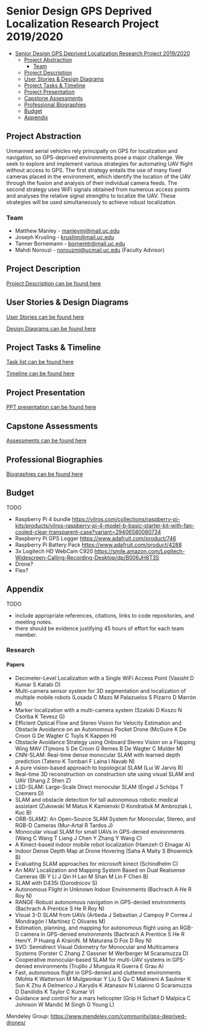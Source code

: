 # Senior Design GPS Deprived Localization Research Project 2019/2020

- [Senior Design GPS Deprived Localization Research Project 2019/2020](#senior-design-gps-deprived-localization-research-project-20192020)
  - [Project Abstraction](#project-abstraction)
    - [Team](#team)
  - [Project Description](#project-description)
  - [User Stories & Design Diagrams](#user-stories--design-diagrams)
  - [Project Tasks & Timeline](#project-tasks--timeline)
  - [Project Presentation](#project-presentation)
  - [Capstone Assessments](#capstone-assessments)
  - [Professional Biographies](#professional-biographies)
  - [Budget](#budget)
  - [Appendix](#appendix)

## Project Abstraction

Unmanned aerial vehicles rely principally on GPS for localization and navigation, so
GPS-deprived environments pose a major challenge. We seek to explore and
implement various strategies for automating UAV flight without access to GPS. The
first strategy entails the use of many fixed cameras placed in the environment, which
identify the location of the UAV through the fusion and analysis of their individual
camera feeds. The second strategy uses WiFi signals obtained from numerous access
points and analyses the relative signal strengths to localize the UAV. These
strategies will be used simultaneously to achieve robust localization.

### Team

- Matthew Manley - manleymj@mail.uc.edu
- Joseph Krusling - kruslijm@mail.uc.edu
- Tanner Bornemann - bornemtr@mail.uc.edu
- Mahdi Norouzi - norouzmi@ucmail.uc.edu (Faculty Advisor)

## Project Description

[Project Description can be found here](https://github.com/UC-Senior-Design/Main-Repo/wiki/Project-Description)

## User Stories & Design Diagrams

[User Stories can be found here](https://github.com/UC-Senior-Design/Main-Repo/wiki/User-Stories)

[Design Diagrams can be found here](https://github.com/UC-Senior-Design/Main-Repo/blob/master/hw/design_diagrams/Design%20Diagrams.pdf)

## Project Tasks & Timeline

[Task list can be found here](https://github.com/UC-Senior-Design/Main-Repo/wiki/Task-List)

[Timeline can be found here](https://github.com/UC-Senior-Design/Main-Repo/wiki/Milestones)

## Project Presentation

[PPT presentation can be found here](https://github.com/UC-Senior-Design/Main-Repo/blob/master/hw/GPS%20Deprived%20UAV%20Localization.pdf)

## Capstone Assessments

[Assessments can be found here](https://github.com/UC-Senior-Design/Main-Repo/tree/master/hw/capstone_assessment)

## Professional Biographies

[Biographies can be found here](https://github.com/UC-Senior-Design/Main-Repo/tree/master/hw/bios)

## Budget

TODO

- Raspberry Pi 4 bundle https://vilros.com/collections/raspberry-pi-kits/products/vilros-raspberry-pi-4-model-b-basic-starter-kit-with-fan-cooled-clear-transparent-case?variant=29406580080734
- Raspberry Pi GPS Logger https://www.adafruit.com/product/746
- Raspberry Pi Battery Pack https://www.adafruit.com/product/4288
- 3x Logitech HD WebCam C920 https://smile.amazon.com/Logitech-Widescreen-Calling-Recording-Desktop/dp/B006JH8T3S
- Drone?
- Flex?

## Appendix

TODO

- include appropriate references, citations, links to code repositories, and meeting notes.
- there should be evidence justifying 45 hours of effort for each team member.

### Research

#### Papers

- Decimeter-Level Localization with a Single WiFi Access Point (Vasisht D Kumar S Katabi D)
- Multi-camera sensor system for 3D segmentation and localization of multiple mobile robots (Losada C Mazo M Palazuelos S Pizarro D Marrón M)
- Marker localization with a multi-camera system (Szaloki D Koszo N Csorba K Tevesz G)
- Efficient Optical Flow and Stereo Vision for Velocity Estimation and Obstacle Avoidance on an Autonomous Pocket Drone (McGuire K De Croon G De Wagter C Tuyls K Kappen H)
- Obstacle Avoidance Strategy using Onboard Stereo Vision on a Flapping Wing MAV (Tijmons S De Croon G Remes B De Wagter C Mulder M)
- CNN-SLAM: Real-time dense monocular SLAM with learned depth prediction (Tateno K Tombari F Laina I Navab N)
- A pure vision-based approach to topological SLAM (Lui W Jarvis R)
- Real-time 3D reconstruction on construction site using visual SLAM and UAV (Shang Z Shen Z)
- LSD-SLAM: Large-Scale Direct monocular SLAM (Engel J Schöps T Cremers D)
- SLAM and obstacle detection for tall autonomous robotic medical assistant (Zukowski M Matus K Kamienski D Kondratiuk M Ambroziak L Kuc B)
- ORB-SLAM2: An Open-Source SLAM System for Monocular, Stereo, and RGB-D Cameras (Mur-Artal R Tardos J)
- Monocular visual SLAM for small UAVs in GPS-denied environments (Wang C Wang T Liang J Chen Y Zhang Y Wang C)
- A Kinect-based indoor mobile robot localization (Hamzeh O Elnagar A)
- Indoor Dense Depth Map at Drone Hovering (Saha A Maity S Bhowmick B)
- Evaluating SLAM approaches for microsoft kinect (Schindhelm C)
- An MAV Localization and Mapping System Based on Dual Realsense Cameras (Bi Y Li J Qin H Lan M Shan M Lin F Chen B)
- SLAM with D435i (Dorodnicov S)
- Autonomous Flight in Unknown Indoor Environments (Bachrach A He R Roy N)
- RANGE-Robust autonomous navigation in GPS-denied environments (Bachrach A Prentice S He R Roy N)
- Visual 3-D SLAM from UAVs (Artieda J Sebastian J Campoy P Correa J Mondragón I Martínez C Olivares M)
- Estimation, planning, and mapping for autonomous flight using an RGB-D camera in GPS-denied environments (Bachrach A Prentice S He R HenrY. P Huang A KrainiN. M Maturana D Fox D Roy N)
- SVO: Semidirect Visual Odometry for Monocular and Multicamera Systems (Forster C Zhang Z Gassner M Werlberger M Scaramuzza D)
- Cooperative monocular-based SLAM for multi-UAV systems in GPS-denied environments (Trujillo J Munguia R Guerra E Grau A)
- Fast, autonomous flight in GPS-denied and cluttered environments (Mohta K Watterson M Mulgaonkar Y Liu S Qu C Makineni A Saulnier K Sun K Zhu A Delmerico J Karydis K Atanasov N Loianno G Scaramuzza D Daniilidis K Taylor C Kumar V)
- Guidance and control for a mars helicopter (Grip H Scharf D Malpica C Johnson W Mandić M Singh G Young L)

Mendeley Group: https://www.mendeley.com/community/gps-deprived-drones/

